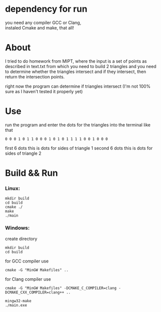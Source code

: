 # dependency for run
you need any compiler GCC or Clang, <br/>
instaled Cmake and make,
that all! 


# About 
I tried to do homework from MIPT,
where the input is a set of points as described in text.txt
from which you need to build 2 triangles and
you need to determine whether the triangles intersect and if they intersect, then return the intersection points.

right now the program can determine if triangles intersect (I'm not 100% sure as I haven't tested it properly yet)

# Use
run the program and enter the dots for the triangles into the terminal
like that
```
0 0 0 1 0 1 1 0 0 0 1 0 1 0 1 1 1 1 0 0 1 0 0 0
```
first 6 dots this is dots for sides of triangle 1 
second 6 dots this is dots for sides of triangle 2

# Build && Run

### Linux:
```
mkdir build
cd build
cmake ./
make
./main
```

### Windows:
create directory
```
mkdir build
cd build
```
for GCC compiler use
```
cmake -G "MinGW Makefiles" ..
```

for Clang compiler use
```
cmake -G "MinGW Makefiles" -DCMAKE_C_COMPILER=clang -DCMAKE_CXX_COMPILER=clang++ ..
```

```
mingw32-make
./main.exe
```

